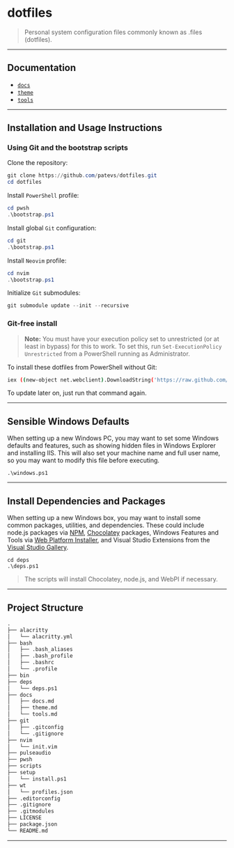 # dotfiles

> Personal system configuration files commonly known as .files (dotfiles).

---

## Documentation

- [`docs`](./docs/docs.md)
- [`theme`](./docs/theme.md)
- [`tools`](./docs/theme.md)

---

## Installation and Usage Instructions

### Using Git and the bootstrap scripts

Clone the repository:

```powershell
git clone https://github.com/patevs/dotfiles.git
cd dotfiles
```

Install `PowerShell` profile:

```powershell
cd pwsh
.\bootstrap.ps1
```

Install global `Git` configuration:

```powershell
cd git
.\bootstrap.ps1
```

Install `Neovim` profile:

```powershell
cd nvim
.\bootstrap.ps1
```

Initialize `Git` submodules:

```powershell
git submodule update --init --recursive
```

### Git-free install

> **Note:** You must have your execution policy set to unrestricted (or at least in bypass) for this to work. To set this, run `Set-ExecutionPolicy Unrestricted` from a PowerShell running as Administrator.

To install these dotfiles from PowerShell without Git:

```bash
iex ((new-object net.webclient).DownloadString('https://raw.github.com/patevs/dotfiles/master/setup/install.ps1'))
```

To update later on, just run that command again.

---

## Sensible Windows Defaults

When setting up a new Windows PC, you may want to set some Windows defaults and features, such as showing hidden files in Windows Explorer and installing IIS. This will also set your machine name and full user name, so you may want to modify this file before executing.

```post
.\windows.ps1
```

---

## Install Dependencies and Packages

When setting up a new Windows box, you may want to install some common packages, utilities, and dependencies. These could include node.js packages via [NPM](https://www.npmjs.org), [Chocolatey](http://chocolatey.org/) packages, Windows Features and Tools via [Web Platform Installer](https://www.microsoft.com/web/downloads/platform.aspx), and Visual Studio Extensions from the [Visual Studio Gallery](http://visualstudiogallery.msdn.microsoft.com/).

```posh
cd deps
.\deps.ps1
```

> The scripts will install Chocolatey, node.js, and WebPI if necessary.

---

## Project Structure

```md
.
├── alacritty
│   └── alacritty.yml
├── bash
│   ├── .bash_aliases
│   ├── .bash_profile
│   ├── .bashrc
│   └── .profile
├── bin
├── deps
│   └── deps.ps1
├── docs
│   ├── docs.md
│   ├── theme.md
│   └── tools.md
├── git
│   ├── .gitconfig
│   └── .gitignore
├── nvim
│   └── init.vim
├── pulseaudio
├── pwsh
├── scripts
├── setup
│   └── install.ps1
├── wt
│   └── profiles.json
├── .editorconfig
├── .gitignore
├── .gitmodules
├── LICENSE
├── package.json
└── README.md
```

---
